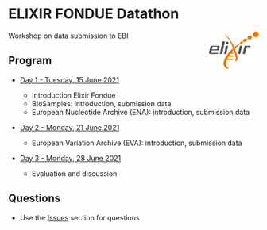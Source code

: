 # ELIXIR FONDUE Datathon 

<img align="right" src="images/logo_elixir.png" width="100"/>

Workshop on data submission to EBI

## Program
* [Day 1 - Tuesday, 15 June 2021](day_1.md)

  * Introduction Elixir Fondue
  * BioSamples: introduction, submission data
  * European Nucleotide Archive (ENA): introduction, submission data
  

* [Day 2 - Monday, 21 June 2021](day_2.md)

  * European Variation Archive (EVA): introduction, submission data

* [Day 3 - Monday, 28 June 2021](day_3.md)

  * Evaluation and discussion

## Questions
* Use the [Issues](../../../issues) section for questions


